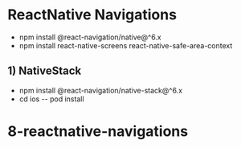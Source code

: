 # ReactNative Navigations

- npm install @react-navigation/native@^6.x
- npm install react-native-screens react-native-safe-area-context

## 1) NativeStack

- npm install @react-navigation/native-stack@^6.x
- cd ios -- pod install
# 8-reactnative-navigations
